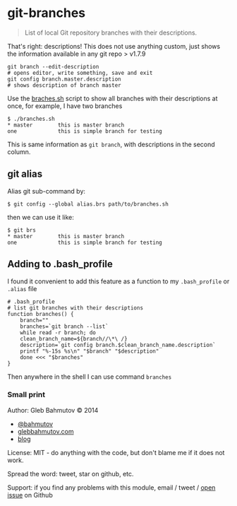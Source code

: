 # git-branches

> List of local Git repository branches with their descriptions.

That's right: descriptions! This does not use anything custom, just
shows the information available in any git repo > v1.7.9

    git branch --edit-description
    # opens editor, write something, save and exit
    git config branch.master.description
    # shows description of branch master

Use the [braches.sh](branches.sh) script to show all branches
with their descriptions at once, for example, I have two branches

    $ ./branches.sh
    * master        this is master branch
    one             this is simple branch for testing

This is same information as `git branch`, with descriptions in the
second column.

## git alias

Alias git sub-command by:

    $ git config --global alias.brs path/to/branches.sh

then we can use it like:

    $ git brs
    * master        this is master branch
    one             this is simple branch for testing

## Adding to .bash_profile

I found it convenient to add this feature as a function to my `.bash_profile`
or `.alias` file

    # .bash_profile
    # list git branches with their descriptions
    function branches() {
        branch=""
        branches=`git branch --list`
        while read -r branch; do
        clean_branch_name=${branch//\*\ /}
        description=`git config branch.$clean_branch_name.description`
        printf "%-15s %s\n" "$branch" "$description"
        done <<< "$branches"
    }

Then anywhere in the shell I can use command `branches`

### Small print

Author: Gleb Bahmutov &copy; 2014

* [@bahmutov](https://twitter.com/bahmutov)
* [glebbahmutov.com](http://glebbahmutov.com)
* [blog](http://bahmutov.calepin.co/)

License: MIT - do anything with the code, but don't blame me if it does not work.

Spread the word: tweet, star on github, etc.

Support: if you find any problems with this module, email / tweet /
[open issue](https://github.com/bahmutov/git-branches/issues) on Github
